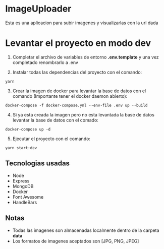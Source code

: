 # ImageUploader
Esta es una aplicacion para subir imagenes y visualizarlas con la url dada

# Levantar el proyecto en modo dev

1. Completar el archivo de variables de entorno __.env.template__ y una vez completado renombrarlo a .env

2. Instalar todas las dependencias del proyecto con el comando: 
```
yarn
```

3. Crear la imagen de docker para levantar la base de datos con el comando (Importante tener el docker daemon abierto):
```
docker-compose -f docker-compose.yml --env-file .env up --build
```

4. Si ya esta creada la imagen pero no esta levantada la base de datos levantar la base de datos con el comado:
```
docker-compose up -d
```

5. Ejecutar el proyecto con el comando:
```
yarn start:dev
```

## Tecnologias usadas
* Node
* Express
* MongoDB
* Docker
* Font Awesome
* HandleBars

## Notas
* Todas las imagenes son almacenadas localmente dentro de la carpeta __data__
* Los formatos de imagenes aceptados son [JPG, PNG, JPEG]